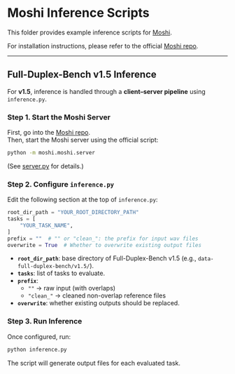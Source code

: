 # Moshi Inference Scripts

This folder provides example inference scripts for [Moshi](https://arxiv.org/abs/2410.00037).

For installation instructions, please refer to the official [Moshi repo](https://github.com/kyutai-labs/moshi).

---

## Full-Duplex-Bench v1.5 Inference

For **v1.5**, inference is handled through a **client–server pipeline** using `inference.py`.

### Step 1. Start the Moshi Server

First, go into the [Moshi repo](https://github.com/kyutai-labs/moshi).  
Then, start the Moshi server using the official script:

```bash
python -m moshi.moshi.server
```

(See [server.py](https://github.com/kyutai-labs/moshi/blob/main/moshi/moshi/server.py) for details.)

### Step 2. Configure `inference.py`

Edit the following section at the top of `inference.py`:

```python
root_dir_path = "YOUR_ROOT_DIRECTORY_PATH"
tasks = [
    "YOUR_TASK_NAME",
]
prefix = ""  # "" or "clean_": the prefix for input wav files
overwrite = True  # Whether to overwrite existing output files
```

- **`root_dir_path`**: base directory of Full-Duplex-Bench v1.5 (e.g., `data-full-duplex-bench/v1.5/`).  
- **`tasks`**: list of tasks to evaluate.  
- **`prefix`**:  
  - `""` → raw input (with overlaps)  
  - `"clean_"` → cleaned non-overlap reference files  
- **`overwrite`**: whether existing outputs should be replaced.  

### Step 3. Run Inference

Once configured, run:

```bash
python inference.py
```

The script will generate output files for each evaluated task.
